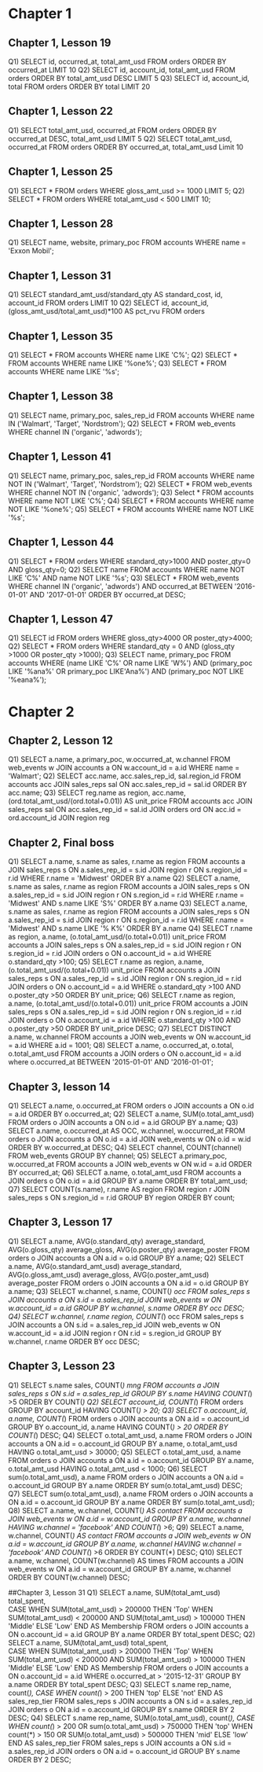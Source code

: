 # Chapter 1
## Chapter 1, Lesson 19
Q1) 
SELECT id, occurred_at, total_amt_usd FROM orders
ORDER BY occurred_at 
LIMIT 10
Q2)
SELECT id, account_id, total_amt_usd FROM orders
ORDER BY total_amt_usd DESC
LIMIT 5
Q3)
SELECT id, account_id, total
FROM orders
ORDER BY total
LIMIT 20

## Chapter 1, Lesson 22
Q1)
SELECT total_amt_usd, occurred_at 
FROM orders
ORDER BY occurred_at DESC, total_amt_usd
LIMIT 5
Q2) 
SELECT total_amt_usd, occurred_at
FROM orders
ORDER BY occurred_at, total_amt_usd
Limit 10

## Chapter 1, Lesson 25
Q1) 
SELECT * 
FROM orders
WHERE gloss_amt_usd >= 1000
LIMIT 5;
Q2)
SELECT * 
FROM orders
WHERE total_amt_usd < 500
LIMIT 10;

## Chapter 1, Lesson 28
Q1) 
SELECT name, website, primary_poc
FROM accounts
WHERE name = 'Exxon Mobil';

## Chapter 1, Lesson 31
Q1)
SELECT standard_amt_usd/standard_qty AS standard_cost, id, account_id
FROM orders
LIMIT 10
Q2)
SELECT id, account_id, (gloss_amt_usd/total_amt_usd)*100 AS pct_rvu
FROM orders

## Chapter 1, Lesson 35
Q1) 
SELECT * 
FROM accounts
WHERE name LIKE 'C%';
Q2)
SELECT * 
FROM accounts
WHERE name LIKE '%one%';
Q3)
SELECT * 
FROM accounts
WHERE name LIKE '%s';

## Chapter 1, Lesson 38
Q1)
SELECT name, primary_poc, sales_rep_id
FROM accounts
WHERE name IN ('Walmart', 'Target', 'Nordstrom');
Q2)
SELECT * 
FROM web_events
WHERE channel IN ('organic', 'adwords');

## Chapter 1, Lesson 41
Q1)
SELECT name, primary_poc, sales_rep_id
FROM accounts
WHERE name NOT IN ('Walmart', 'Target', 'Nordstrom');
Q2)
SELECT * 
FROM web_events
WHERE channel NOT IN ('organic', 'adwords');
Q3)
Select * 
FROM accounts
WHERE name NOT LIKE 'C%';
Q4)
SELECT * 
FROM accounts
WHERE name NOT LIKE '%one%';
Q5)
SELECT * 
FROM accounts
WHERE name NOT LIKE '%s';

## Chapter 1, Lesson 44
Q1)
SELECT *
FROM orders
WHERE standard_qty>1000 AND poster_qty=0 AND gloss_qty=0;
Q2)
SELECT name 
FROM accounts
WHERE name NOT LIKE 'C%' AND name NOT LIKE '%s';
Q3)
SELECT *
FROM web_events
WHERE channel IN ('organic', 'adwords') AND occurred_at BETWEEN '2016-01-01' AND '2017-01-01'
ORDER BY occurred_at DESC;

## Chapter 1, Lesson 47
Q1)
SELECT id
FROM orders
WHERE gloss_qty>4000 OR poster_qty>4000;
Q2)
SELECT * 
FROM orders
WHERE standard_qty = 0 AND (gloss_qty >1000 OR poster_qty >1000);
Q3)
SELECT name, primary_poc
FROM accounts
WHERE (name LIKE 'C%' OR name LIKE 'W%') AND (primary_poc LIKE '%ana%' OR primary_poc LIKE'Ana%') AND (primary_poc NOT LIKE '%eana%');
 
# Chapter 2
## Chapter 2, Lesson 12
Q1)
SELECT a.name, a.primary_poc, w.occurred_at, w.channel
FROM web_events w
JOIN accounts a
ON w.account_id = a.id 
WHERE name = 'Walmart';
Q2)
SELECT acc.name, acc.sales_rep_id, sal.region_id
FROM accounts acc
JOIN sales_reps sal
ON acc.sales_rep_id = sal.id
ORDER BY acc.name;
Q3)
SELECT reg.name as region, acc.name, (ord.total_amt_usd/(ord.total+0.01)) AS unit_price
FROM accounts acc
JOIN sales_reps sal
ON acc.sales_rep_id = sal.id
JOIN orders ord
ON acc.id = ord.account_id
JOIN region reg

## Chapter 2, Final boss
Q1)
SELECT a.name, s.name as sales, r.name as region
FROM accounts a
JOIN sales_reps s
ON a.sales_rep_id = s.id
JOIN region r
ON s.region_id = r.id
WHERE r.name = 'Midwest'
ORDER BY a.name 
Q2)
SELECT a.name, s.name as sales, r.name as region
FROM accounts a
JOIN sales_reps s
ON a.sales_rep_id = s.id
JOIN region r 
ON s.region_id = r.id
WHERE r.name = 'Midwest' AND s.name LIKE 'S%'
ORDER BY a.name 
Q3)
SELECT a.name, s.name as sales, r.name as region
FROM accounts a
JOIN sales_reps s
ON a.sales_rep_id = s.id
JOIN region r 
ON s.region_id = r.id
WHERE r.name = 'Midwest' AND s.name LIKE '% K%'
ORDER BY a.name 
Q4)
SELECT r.name as region, a.name, (o.total_amt_usd/(o.total+0.01)) unit_price
FROM accounts a
JOIN sales_reps s
ON a.sales_rep_id = s.id
JOIN region r
ON s.region_id = r.id
JOIN orders o
ON o.account_id = a.id
WHERE o.standard_qty >100;
Q5)
SELECT r.name as region, a.name, (o.total_amt_usd/(o.total+0.01)) unit_price
FROM accounts a
JOIN sales_reps s
ON a.sales_rep_id = s.id
JOIN region r
ON s.region_id = r.id
JOIN orders o
ON o.account_id = a.id
WHERE o.standard_qty >100 AND o.poster_qty >50
ORDER BY unit_price;
Q6)
SELECT r.name as region, a.name, (o.total_amt_usd/(o.total+0.01)) unit_price
FROM accounts a
JOIN sales_reps s
ON a.sales_rep_id = s.id
JOIN region r
ON s.region_id = r.id
JOIN orders o
ON o.account_id = a.id
WHERE o.standard_qty >100 AND o.poster_qty >50
ORDER BY unit_price DESC;
Q7)
SELECT DISTINCT a.name, w.channel
FROM accounts a
JOIN web_events w
ON w.account_id = a.id
WHERE a.id = 1001;
Q8)
SELECT a.name, o.occurred_at, o.total, o.total_amt_usd
FROM accounts a
JOIN orders o
ON o.account_id = a.id
where o.occurred_at BETWEEN '2015-01-01' AND '2016-01-01';

## Chapter 3, lesson 14
Q1) 
SELECT a.name, o.occurred_at 
FROM orders o
JOIN accounts a
ON o.id = a.id
ORDER BY o.occurred_at;
Q2)
SELECT a.name, SUM(o.total_amt_usd)
FROM orders o
JOIN accounts a
ON o.id = a.id
GROUP BY a.name;
Q3)
SELECT a.name, o.occurred_at AS OCC, w.channel, w.occurred_at
FROM orders o
JOIN accounts a
ON o.id = a.id
JOIN web_events w
ON o.id = w.id
ORDER BY w.occurred_at DESC;
Q4) 
SELECT channel, COUNT(channel)
FROM web_events
GROUP BY channel;
Q5)
SELECT a.primary_poc, w.occurred_at
FROM accounts a
JOIN web_events w
ON w.id = a.id
ORDER BY occurred_at;
Q6)
SELECT a.name, o.total_amt_usd
FROM accounts a
JOIN orders o
ON o.id = a.id
GROUP BY a.name
ORDER BY total_amt_usd;
Q7)
SELECT COUNT(s.name), r.name AS region
FROM region r
JOIN sales_reps s
ON s.region_id = r.id
GROUP BY region
ORDER BY count;

## Chapter 3, Lesson 17
Q1)
SELECT a.name, AVG(o.standard_qty) average_standard, AVG(o.gloss_qty) average_gloss, AVG(o.poster_qty) average_poster
FROM orders o
JOIN accounts a
ON a.id = o.id
GROUP BY a.name;
Q2)
SELECT a.name, AVG(o.standard_amt_usd) average_standard, AVG(o.gloss_amt_usd) average_gloss, AVG(o.poster_amt_usd) average_poster
FROM orders o
JOIN accounts a
ON a.id = o.id
GROUP BY a.name;
Q3)
SELECT w.channel, s.name, COUNT(*) occ
FROM sales_reps s
JOIN accounts a
ON s.id = a.sales_rep_id
JOIN web_events w 
ON w.account_id = a.id
GROUP BY w.channel, s.name
ORDER BY occ DESC;
Q4)
SELECT w.channel, r.name region, COUNT(*) occ
FROM sales_reps s
JOIN accounts a
ON s.id = a.sales_rep_id
JOIN web_events w 
ON w.account_id = a.id
JOIN region r
ON r.id = s.region_id
GROUP BY w.channel, r.name
ORDER BY occ DESC;

## Chapter 3, Lesson 23
Q1) 
SELECT s.name sales, COUNT(*) mng
FROM accounts a
JOIN sales_reps s
ON s.id = a.sales_rep_id
GROUP BY s.name
HAVING COUNT(*) >5
ORDER BY COUNT(*)
Q2)
SELECT account_id, COUNT(*)
FROM orders
GROUP BY account_id
HAVING COUNT(*) > 20;
Q3)
SELECT o.account_id, a.name, COUNT(*)
FROM orders o
JOIN accounts a
ON a.id = o.account_id
GROUP BY o.account_id, a.name
HAVING COUNT(*) > 20
ORDER BY COUNT(*) DESC;
Q4)
SELECT o.total_amt_usd, a.name
FROM orders o
JOIN accounts a
ON a.id = o.account_id
GROUP BY a.name, o.total_amt_usd
HAVING o.total_amt_usd > 30000;
Q5)
SELECT o.total_amt_usd, a.name
FROM orders o
JOIN accounts a
ON a.id = o.account_id
GROUP BY a.name, o.total_amt_usd
HAVING o.total_amt_usd < 1000;
Q6)
SELECT sum(o.total_amt_usd), a.name
FROM orders o
JOIN accounts a
ON a.id = o.account_id
GROUP BY a.name
ORDER BY sum(o.total_amt_usd) DESC; 
Q7)
SELECT sum(o.total_amt_usd), a.name
FROM orders o
JOIN accounts a
ON a.id = o.account_id
GROUP BY a.name
ORDER BY sum(o.total_amt_usd); 
Q8)
SELECT a.name, w.channel, COUNT(*) AS contact
FROM accounts a
JOIN web_events w
ON a.id = w.account_id
GROUP BY a.name, w.channel
HAVING w.channel = 'facebook' AND COUNT(*) >6;
Q9)
SELECT a.name, w.channel, COUNT(*) AS contact
FROM accounts a
JOIN web_events w
ON a.id = w.account_id
GROUP BY a.name, w.channel
HAVING w.channel = 'facebook' AND COUNT(*) >6
ORDER BY COUNT(*) DESC;
Q10)
SELECT a.name, w.channel, COUNT(w.channel) AS times
FROM accounts a
JOIN web_events w
ON a.id = w.account_id
GROUP BY a.name, w.channel
ORDER BY COUNT(w.channel) DESC;

##Chapter 3, Lesson 31
Q1) 
SELECT a.name, SUM(total_amt_usd) total_spent,	 
	CASE WHEN SUM(total_amt_usd) > 200000 THEN 'Top' 
	WHEN SUM(total_amt_usd) < 200000 AND SUM(total_amt_usd) > 100000 THEN 'Middle' 
	ELSE 'Low' END AS Membership
FROM orders o
JOIN accounts a
ON o.account_id = a.id
GROUP BY a.name
ORDER BY total_spent DESC;
Q2)
SELECT a.name, SUM(total_amt_usd) total_spent, 	 
	CASE WHEN SUM(total_amt_usd) > 200000 THEN 'Top' 
	WHEN SUM(total_amt_usd) < 200000 AND SUM(total_amt_usd) > 100000 THEN 'Middle' 
	ELSE 'Low' END AS Membership
FROM orders o
JOIN accounts a
ON o.account_id = a.id
WHERE o.occurred_at > '2015-12-31'
GROUP BY a.name
ORDER BY total_spent DESC;
Q3)
SELECT s.name rep_name, count(*), CASE WHEN count(*) > 200 THEN 'top' ELSE 'not' END AS sales_rep_tier
FROM sales_reps s
JOIN accounts a
ON s.id = a.sales_rep_id
JOIN orders o
ON a.id = o.account_id
GROUP BY s.name
ORDER BY 2 DESC;
Q4)
SELECT s.name rep_name, SUM(o.total_amt_usd), count(*), CASE WHEN count(*) > 200 OR sum(o.total_amt_usd) > 750000 THEN 'top' WHEN count(*) > 150 OR SUM(o.total_amt_usd) > 500000 THEN 'mid' ELSE 'low' END AS sales_rep_tier
FROM sales_reps s
JOIN accounts a
ON s.id = a.sales_rep_id
JOIN orders o
ON a.id = o.account_id
GROUP BY s.name
ORDER BY 2 DESC;
